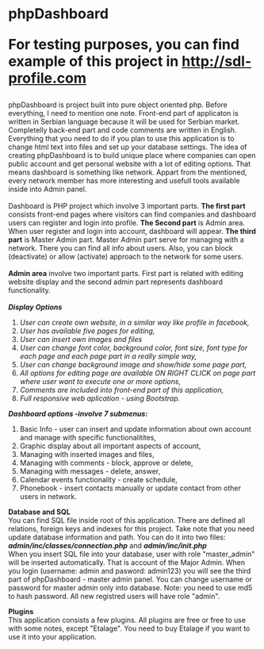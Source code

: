 # phpDashboard <br> <p>For testing purposes, you can find example of this project in http://sdl-profile.com</p>
phpDashboard is project built into pure object oriented php. Before everything, I need to mention one note. Front-end part of applicaton is written in Serbian language because it will be used for Serbian market. Completelly back-end part and code comments are written in English. Everything that you need to do if you plan to use this application is to change html text into files and set up your database settings.
The idea of creating phpDashboard is to build unique place where companies can open public account and get personal website with a lot of editing options. That means dashboard is something like network. Appart from the mentioned, every network member has more interesting and usefull tools available inside into Admin panel.<br><br>
Dashboard is PHP project which involve 3 important parts.
<b>The first part</b> consists front-end pages where visitors can find companies and dashboard users can register and login into profile. <b>The Second part</b> is Admin area. When user register and login into account, dashboard will appear. <b>The third part</b> is Master Admin part. Master Admin part serve for managing with a network. There you can find all info about users. Also, you can block (deactivate) or allow (activate) approach to the network for some users. <br><br>
<b>Admin area</b> involve two important parts. First part is related with editing website display and the second admin part represents dashboard functionality. <br><br>
<b><i>Display Options</i></b>
<ol>
  <li> <i>User can create own website, in a similar way like profile in facebook, </i></li>
  <li> <i>User has available five pages for editing, </i></li>
  <li> <i>User can insert own images and files</i></li>
  <li> <i>User can change font color, background color, font size, font type for each page and each page part in a really simple way, </i> </li>
  <li> <i>User can change background image and show/hide some page part, </i></li>
  <li> <i>All options for editing page are available ON RIGHT CLICK on page part where user want to execute one or more options, </i></li>
  <li> <i>Comments are included into front-end part of this application, </i></li>
  <li> <i>Full responsive web aplication - using Bootstrap. </i></li>
</ol>
<b><i>Dashboard options -involve 7 submenus:</i></b>
<ol>
  <li>Basic Info - user can insert and update information about own account and manage with specific functionalitites,</li>
  <li>Graphic display about all important aspects of account,</li>
  <li>Managing with inserted images and files,</li>
  <li>Managing with comments - block, approve or delete,</li>
  <li>Managing with messages - delete, answer,</li>
  <li>Calendar events functionality - create schedule,</li>
  <li>Phonebook - insert contacts manually or update contact from other users in network.</li>
</ol>
<b>Database and SQL</b><br>
You can find SQL file inside root of this application. There are defined all relations, foreign keys and indexes for this project. Take note that you need update database information and path. You can do it into two files: <b><i>admin/inc/classes/connection.php</i></b> and <b><i>admin/inc/init.php</i></b><br>
When you insert SQL file into your database, user with role "master_admin" will be inserted automatically. That is account of the Major Admin. When you login (username: admin and pasword: admin123) you will see the third part of phpDashboard - master admin panel. You can change username or password for master admin only into database. Note: you need to use md5 to hash password. All new registred users will have role "admin".

<b>Plugins</b><br>
This application consists a few plugins. All plugins are free or free to use with some notes, except "Etalage". You need to buy Etalage if you want to use it into your application.
